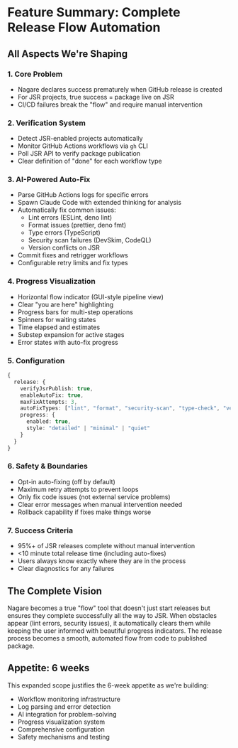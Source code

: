 # Feature Summary: Complete Release Flow Automation

## All Aspects We're Shaping

### 1. **Core Problem**

- Nagare declares success prematurely when GitHub release is created
- For JSR projects, true success = package live on JSR
- CI/CD failures break the "flow" and require manual intervention

### 2. **Verification System**

- Detect JSR-enabled projects automatically
- Monitor GitHub Actions workflows via `gh` CLI
- Poll JSR API to verify package publication
- Clear definition of "done" for each workflow type

### 3. **AI-Powered Auto-Fix**

- Parse GitHub Actions logs for specific errors
- Spawn Claude Code with extended thinking for analysis
- Automatically fix common issues:
  - Lint errors (ESLint, deno lint)
  - Format issues (prettier, deno fmt)
  - Type errors (TypeScript)
  - Security scan failures (DevSkim, CodeQL)
  - Version conflicts on JSR
- Commit fixes and retrigger workflows
- Configurable retry limits and fix types

### 4. **Progress Visualization**

- Horizontal flow indicator (GUI-style pipeline view)
- Clear "you are here" highlighting
- Progress bars for multi-step operations
- Spinners for waiting states
- Time elapsed and estimates
- Substep expansion for active stages
- Error states with auto-fix progress

### 5. **Configuration**

```typescript
{
  release: {
    verifyJsrPublish: true,
    enableAutoFix: true,
    maxFixAttempts: 3,
    autoFixTypes: ["lint", "format", "security-scan", "type-check", "version-conflict"],
    progress: {
      enabled: true,
      style: "detailed" | "minimal" | "quiet"
    }
  }
}
```

### 6. **Safety & Boundaries**

- Opt-in auto-fixing (off by default)
- Maximum retry attempts to prevent loops
- Only fix code issues (not external service problems)
- Clear error messages when manual intervention needed
- Rollback capability if fixes make things worse

### 7. **Success Criteria**

- 95%+ of JSR releases complete without manual intervention
- <10 minute total release time (including auto-fixes)
- Users always know exactly where they are in the process
- Clear diagnostics for any failures

## The Complete Vision

Nagare becomes a true "flow" tool that doesn't just start releases but ensures they complete successfully all the way to
JSR. When obstacles appear (lint errors, security issues), it automatically clears them while keeping the user informed
with beautiful progress indicators. The release process becomes a smooth, automated flow from code to published package.

## Appetite: 6 weeks

This expanded scope justifies the 6-week appetite as we're building:

- Workflow monitoring infrastructure
- Log parsing and error detection
- AI integration for problem-solving
- Progress visualization system
- Comprehensive configuration
- Safety mechanisms and testing
